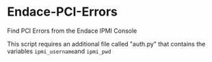 # Endace-PCI-Errors
Find PCI Errors from the Endace IPMI Console

This script requires an additional file called "auth.py" that contains the variables `ipmi_username`and `ipmi_pwd`
